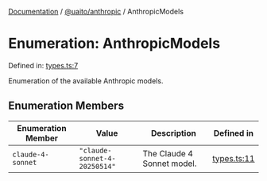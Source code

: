[Documentation](README.md) / [@uaito/anthropic](@uaito.anthropic.md) / AnthropicModels

# Enumeration: AnthropicModels

Defined in: [types.ts:7](https://github.com/elribonazo/uaito/blob/63be92eff75b0d6fe00fb8f304e5bed8a21e4135/packages/anthropic/src/types.ts#L7)

Enumeration of the available Anthropic models.

## Enumeration Members

| Enumeration Member | Value | Description | Defined in |
| ------ | ------ | ------ | ------ |
| <a id="claude-4-sonnet"></a> `claude-4-sonnet` | `"claude-sonnet-4-20250514"` | The Claude 4 Sonnet model. | [types.ts:11](https://github.com/elribonazo/uaito/blob/63be92eff75b0d6fe00fb8f304e5bed8a21e4135/packages/anthropic/src/types.ts#L11) |
